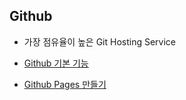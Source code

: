 ## Github
- 가장 점유율이 높은 Git Hosting Service


- [Github 기본 기능](GithubUse.md)
- [Github Pages 만들기](Github_Pages.md)